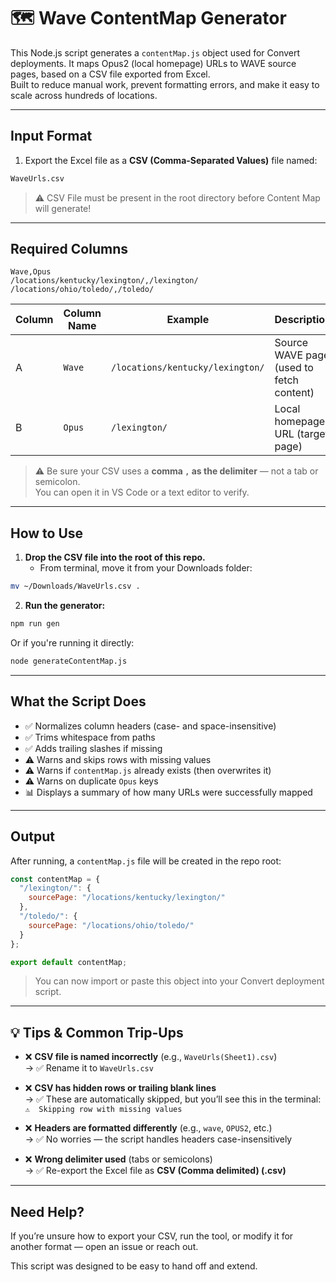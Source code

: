 # 🗺️ Wave ContentMap Generator

This Node.js script generates a `contentMap.js` object used for Convert deployments. It maps Opus2 (local homepage) URLs to WAVE source pages, based on a CSV file exported from Excel.  
Built to reduce manual work, prevent formatting errors, and make it easy to scale across hundreds of locations.

---

## Input Format

1. Export the Excel file as a **CSV (Comma-Separated Values)** file named:

```bash
WaveUrls.csv
```

> ⚠️ CSV File must be present in the root directory before Content Map will generate!

---

## Required Columns

```csv
Wave,Opus
/locations/kentucky/lexington/,/lexington/
/locations/ohio/toledo/,/toledo/
```

| Column | Column Name | Example                          | Description                              |
|--------|-------------|----------------------------------|------------------------------------------|
| A      | `Wave`      | `/locations/kentucky/lexington/` | Source WAVE page (used to fetch content) |
| B      | `Opus`      | `/lexington/`                     | Local homepage URL (target page)         |

> ⚠️ Be sure your CSV uses a **comma `,` as the delimiter** — not a tab or semicolon.  
> You can open it in VS Code or a text editor to verify.

---

## How to Use

1. **Drop the CSV file into the root of this repo.**
   - From terminal, move it from your Downloads folder:

```bash
mv ~/Downloads/WaveUrls.csv .
```

2. **Run the generator:**

```bash
npm run gen
```

Or if you're running it directly:

```bash
node generateContentMap.js
```

---

## What the Script Does

- ✅ Normalizes column headers (case- and space-insensitive)
- ✅ Trims whitespace from paths
- ✅ Adds trailing slashes if missing
- ⚠️ Warns and skips rows with missing values
- ⚠️ Warns if `contentMap.js` already exists (then overwrites it)
- ⚠️ Warns on duplicate `Opus` keys
- 📊 Displays a summary of how many URLs were successfully mapped

---

## Output

After running, a `contentMap.js` file will be created in the repo root:

```js
const contentMap = {
  "/lexington/": {
    sourcePage: "/locations/kentucky/lexington/"
  },
  "/toledo/": {
    sourcePage: "/locations/ohio/toledo/"
  }
};

export default contentMap;
```

>You can now import or paste this object into your Convert deployment script.

---

## 💡 Tips & Common Trip-Ups

- ❌ **CSV file is named incorrectly** (e.g., `WaveUrls(Sheet1).csv`)  
  → ✅ Rename it to `WaveUrls.csv`

- ❌ **CSV has hidden rows or trailing blank lines**  
  → ✅ These are automatically skipped, but you’ll see this in the terminal:  
  `⚠️  Skipping row with missing values`

- ❌ **Headers are formatted differently** (e.g., `wave`, `OPUS2`, etc.)  
  → ✅ No worries — the script handles headers case-insensitively

- ❌ **Wrong delimiter used** (tabs or semicolons)  
  → ✅ Re-export the Excel file as **CSV (Comma delimited) (.csv)**

---

## Need Help?

If you’re unsure how to export your CSV, run the tool, or modify it for another format — open an issue or reach out.

This script was designed to be easy to hand off and extend.
